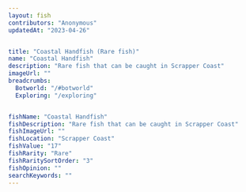 ```yaml
---
layout: fish
contributors: "Anonymous"
updatedAt: "2023-04-26"


title: "Coastal Handfish (Rare fish)"
name: "Coastal Handfish"
description: "Rare fish that can be caught in Scrapper Coast"
imageUrl: ""
breadcrumbs:
  Botworld: "/#botworld"
  Exploring: "/exploring"


fishName: "Coastal Handfish"
fishDescription: "Rare fish that can be caught in Scrapper Coast"
fishImageUrl: ""
fishLocation: "Scrapper Coast"
fishValue: "17"
fishRarity: "Rare"
fishRaritySortOrder: "3"
fishOpinion: ""
searchKeywords: ""
---
```


